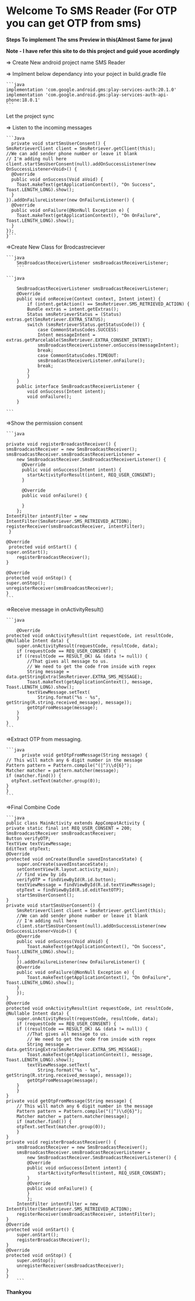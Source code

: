 # Welcome To SMS Reader (For OTP you can get OTP from sms)

**Steps To implement The sms Preview in this(Almost Same for java)**

**Note - I have refer this site to do this project and guid youe acordingly**

=> Create New android project name SMS Reader

=> Implment below dependancy into your poject in build.gradle file

    ```java
    implementation 'com.google.android.gms:play-services-auth:20.1.0'
    implementation 'com.google.android.gms:play-services-auth-api-phone:18.0.1'
    ```

Let the project sync

=> Listen to the incoming messages

    ```Java
      private void startSmsUserConsent() {
    SmsRetrieverClient client = SmsRetriever.getClient(this);
    //We can add sender phone number or leave it blank
    // I'm adding null here
    client.startSmsUserConsent(null).addOnSuccessListener(new OnSuccessListener<Void>() {
      @Override
      public void onSuccess(Void aVoid) {
        Toast.makeText(getApplicationContext(), "On Success", Toast.LENGTH_LONG).show();
      }
    }).addOnFailureListener(new OnFailureListener() {
      @Override
      public void onFailure(@NonNull Exception e) {
        Toast.makeText(getApplicationContext(), "On OnFailure", Toast.LENGTH_LONG).show();
      }
    });
    }```

=>Create New Class for Brodcastreciever

    ```java
        SmsBroadcastReceiverListener smsBroadcastReceiverListener;
        ```

    ```java

        SmsBroadcastReceiverListener smsBroadcastReceiverListener;
        @Override
        public void onReceive(Context context, Intent intent) {
            if (intent.getAction() == SmsRetriever.SMS_RETRIEVED_ACTION) {
            Bundle extras = intent.getExtras();
            Status smsRetrieverStatus = (Status) extras.get(SmsRetriever.EXTRA_STATUS);
            switch (smsRetrieverStatus.getStatusCode()) {
                case CommonStatusCodes.SUCCESS:
                Intent messageIntent = extras.getParcelable(SmsRetriever.EXTRA_CONSENT_INTENT);
                smsBroadcastReceiverListener.onSuccess(messageIntent);
                break;
                case CommonStatusCodes.TIMEOUT:
                smsBroadcastReceiverListener.onFailure();
                break;
            }
            }
        }
        public interface SmsBroadcastReceiverListener {
            void onSuccess(Intent intent);
            void onFailure();
        }
    
    ```

=>Show the permission consent

    ```java

    private void registerBroadcastReceiver() {
    smsBroadcastReceiver = new SmsBroadcastReceiver();
    smsBroadcastReceiver.smsBroadcastReceiverListener =
        new SmsBroadcastReceiver.SmsBroadcastReceiverListener() {
          @Override
          public void onSuccess(Intent intent) {
            startActivityForResult(intent, REQ_USER_CONSENT);
          }

          @Override
          public void onFailure() {

          }
        };
    IntentFilter intentFilter = new IntentFilter(SmsRetriever.SMS_RETRIEVED_ACTION);
    registerReceiver(smsBroadcastReceiver, intentFilter);
     }

    @Override
     protected void onStart() {
    super.onStart();
        registerBroadcastReceiver();
    }

    @Override
    protected void onStop() {
    super.onStop();
    unregisterReceiver(smsBroadcastReceiver);
    }
    ```

=>Receive message in onActivityResult()

    ```java

        @Override
    protected void onActivityResult(int requestCode, int resultCode, @Nullable Intent data) {
        super.onActivityResult(requestCode, resultCode, data);
        if (requestCode == REQ_USER_CONSENT) {
        if ((resultCode == RESULT_OK) && (data != null)) {
            //That gives all message to us.
            // We need to get the code from inside with regex
            String message = data.getStringExtra(SmsRetriever.EXTRA_SMS_MESSAGE);
            Toast.makeText(getApplicationContext(), message, Toast.LENGTH_LONG).show();
            textViewMessage.setText(
                String.format("%s - %s", getString(R.string.received_message), message));
            getOtpFromMessage(message);
        }
        }
    }
    ```
=>Extract OTP from messaging.

    ```java
          private void getOtpFromMessage(String message) {
    // This will match any 6 digit number in the message
    Pattern pattern = Pattern.compile("(|^)\\d{6}");
    Matcher matcher = pattern.matcher(message);
    if (matcher.find()) {
      otpText.setText(matcher.group(0));
    }
    }
    ```

=>Final Combine Code

    ```java
    public class MainActivity extends AppCompatActivity {
    private static final int REQ_USER_CONSENT = 200;
    SmsBroadcastReceiver smsBroadcastReceiver;
    Button verifyOTP;
    TextView textViewMessage;
    EditText otpText;
    @Override
    protected void onCreate(Bundle savedInstanceState) {
        super.onCreate(savedInstanceState);
        setContentView(R.layout.activity_main);
        // find view by ids
        verifyOTP = findViewById(R.id.button);
        textViewMessage = findViewById(R.id.textViewMessage);
        otpText = findViewById(R.id.editTextOTP);
        startSmsUserConsent();
    }
    private void startSmsUserConsent() {
        SmsRetrieverClient client = SmsRetriever.getClient(this);
        //We can add sender phone number or leave it blank
        // I'm adding null here
        client.startSmsUserConsent(null).addOnSuccessListener(new OnSuccessListener<Void>() {
        @Override
        public void onSuccess(Void aVoid) {
            Toast.makeText(getApplicationContext(), "On Success", Toast.LENGTH_LONG).show();
        }
        }).addOnFailureListener(new OnFailureListener() {
        @Override
        public void onFailure(@NonNull Exception e) {
            Toast.makeText(getApplicationContext(), "On OnFailure", Toast.LENGTH_LONG).show();
        }
        });
    }
    @Override
    protected void onActivityResult(int requestCode, int resultCode, @Nullable Intent data) {
        super.onActivityResult(requestCode, resultCode, data);
        if (requestCode == REQ_USER_CONSENT) {
        if ((resultCode == RESULT_OK) && (data != null)) {
            //That gives all message to us.
            // We need to get the code from inside with regex
            String message = data.getStringExtra(SmsRetriever.EXTRA_SMS_MESSAGE);
            Toast.makeText(getApplicationContext(), message, Toast.LENGTH_LONG).show();
            textViewMessage.setText(
                String.format("%s - %s", getString(R.string.received_message), message));
            getOtpFromMessage(message);
        }
        }
    }
    private void getOtpFromMessage(String message) {
        // This will match any 6 digit number in the message
        Pattern pattern = Pattern.compile("(|^)\\d{6}");
        Matcher matcher = pattern.matcher(message);
        if (matcher.find()) {
        otpText.setText(matcher.group(0));
        }
    }
    private void registerBroadcastReceiver() {
        smsBroadcastReceiver = new SmsBroadcastReceiver();
        smsBroadcastReceiver.smsBroadcastReceiverListener =
            new SmsBroadcastReceiver.SmsBroadcastReceiverListener() {
            @Override
            public void onSuccess(Intent intent) {
                startActivityForResult(intent, REQ_USER_CONSENT);
            }
            @Override
            public void onFailure() {
            }
            };
        IntentFilter intentFilter = new IntentFilter(SmsRetriever.SMS_RETRIEVED_ACTION);
        registerReceiver(smsBroadcastReceiver, intentFilter);
    }
    @Override
    protected void onStart() {
        super.onStart();
        registerBroadcastReceiver();
    }
    @Override
    protected void onStop() {
        super.onStop();
        unregisterReceiver(smsBroadcastReceiver);
    }
    }
        ```

**Thankyou**